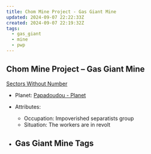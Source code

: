```yaml
---
title: Chom Mine Project - Gas Giant Mine
updated: 2024-09-07 22:22:33Z
created: 2024-09-07 22:19:32Z
tags:
  - gas_giant
  - mine
  - pwp
---
```


## Chom Mine Project &ndash; Gas Giant Mine

[Sectors Without Number](https://sectorswithoutnumber.com/sector/bfDcBzTtgpeyLUfwzjio/gasGiantMine/XjYExlUdKeLPkBhyp9xO)

- Planet: [Papadoudou - Planet](../../../Gaming/StarsWithoutNumber/PiratesWithoutPlunder/Papadoudou%20-%20Planet.md)

- Attributes:
   -   Occupation: Impoverished separatists group
   -   Situation: The workers are in revolt

- Gas Giant Mine Tags
	-  
